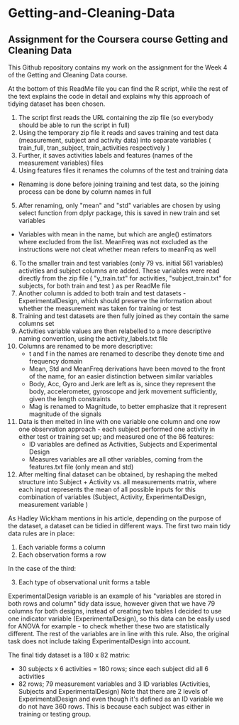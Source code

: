 # Getting-and-Cleaning-Data
## Assignment for the Coursera course Getting and Cleaning Data

This Github repository contains my work on the assignment for the Week 4 of the Getting and Cleaning Data course.

At the bottom of this ReadMe file you can find the R script, while the rest of the text explains the code in detail and explains why this approach of tidying dataset has been chosen.

1.	The script first reads the URL containing the zip file (so everybody should be able to run the script in full)
2.	Using the temporary zip file it reads and saves training and test data (measurement, subject and activity data) into separate variables ( train_full, tran_subject, train_activities respectively )
3.	Further, it saves activities labels and features (names of the measurement variables) files
4.	Using features files it renames the columns of the test and training data
   *	Renaming is done before joining training and test data, so the joining process can be done by column names in full
5.	After renaming, only "mean" and "std" variables are chosen by using select function from dplyr package, this is saved in new train and set variables
   * Variables with mean in the name, but which are angle() estimators where excluded from the list. MeanFreq was not excluded as the instructions were not cleat whether mean refers to meanFrq as well
6.	To the smaller train and test variables (only 79 vs. initial 561 variables) activities and subject columns are added. These variables were read directly from the zip file ( "y_train.txt" for activities, "subject_train.txt" for subjects, for both train and test ) as per ReadMe file
7.	Another column is added to both train and test datasets - ExperimentalDesign, which should preserve the information about whether the measurement was taken for training or test
8.	Training and test datasets are then fully joined as they contain the same columns set
9.	Activities variable values are then relabelled to a more descriptive naming convention, using the activity_labels.txt file
10. Columns are renamed to be more descriptive:
    * t and f in the names are renamed to describe they denote time and frequency domain
    * Mean, Std and MeanFreq derivations have been moved to the front of the name, for an easier distinction between similar variables
    * Body, Acc, Gyro and Jerk are left as is, since they represent the body, accelerometer, gyroscope and jerk movement sufficiently, given the length constraints
    * Mag is renamed to Magnitude, to better emphasize that it represent magnitude of the signals
11.	Data is then melted in line with one variable one column and one row one observation approach - each subject performed one activity in either test or training set up; and measured one of the 86 features:
    *	ID variables are defined as Activities, Subjects and Experimental Design
    *	Measures variables are all other variables, coming from the features.txt file (only mean and std)
12.	After melting final dataset can be obtained, by reshaping the melted structure into Subject + Activity vs. all measurements matrix, where each input represents the mean of all possible inputs for this combination of variables (Subject, Activity, ExperimentalDesign, measurement variable )

As Hadley Wickham mentions in his article, depending on the purpose of the dataset, a dataset can be tidied in different ways.
The first two main tidy data rules are in place:

 1.   Each variable forms a column
 2.   Each observation forms a row

In the case of the third:

 3.   Each type of observational unit forms a table

ExperimentalDesign variable is an example of his "variables are stored in both rows and column" tidy data issue, however given that we have 79 columns for both designs, instead of creating two tables I decided to use one indicator variable (ExperimentalDesign), so this data can be easily used for ANOVA for example - to check whether these two are statistically different. The rest of the variables are in line with this rule. Also, the original task does not include taking ExperimentalDesign into account.

The final tidy dataset is a 180 x 82 matrix:
  * 30 subjects x 6 activities = 180 rows; since each subject did all 6 activities
  * 82 rows; 79 measurement variables and 3 ID variables (Activities, Subjects and ExperimentalDesign)
  Note that there are 2 levels of ExperimentalDesign and even though it's defined as an ID variable we do not have 360 rows. This is because each subject was either in training or testing group.

